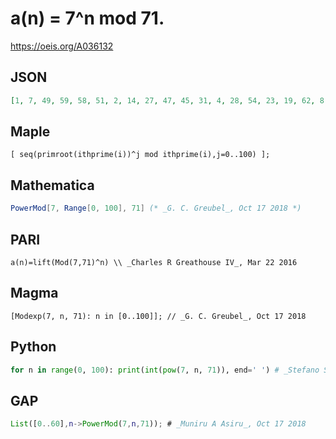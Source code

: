 # a\(n\) \= 7^n mod 71\.
https://oeis.org/A036132
## JSON
```JSON
[1, 7, 49, 59, 58, 51, 2, 14, 27, 47, 45, 31, 4, 28, 54, 23, 19, 62, 8, 56, 37, 46, 38, 53, 16, 41, 3, 21, 5, 35, 32, 11, 6, 42, 10, 70, 64, 22, 12, 13, 20, 69, 57, 44, 24, 26, 40, 67, 43, 17, 48, 52, 9, 63, 15, 34, 25, 33]
```
## Maple
```Maple
[ seq(primroot(ithprime(i))^j mod ithprime(i),j=0..100) ];
```
## Mathematica
```Mathematica
PowerMod[7, Range[0, 100], 71] (* _G. C. Greubel_, Oct 17 2018 *)
```
## PARI
```PARI
a(n)=lift(Mod(7,71)^n) \\ _Charles R Greathouse IV_, Mar 22 2016
```
## Magma
```Magma
[Modexp(7, n, 71): n in [0..100]]; // _G. C. Greubel_, Oct 17 2018
```
## Python
```Python
for n in range(0, 100): print(int(pow(7, n, 71)), end=' ') # _Stefano Spezia_, Oct 17 2018
```
## GAP
```GAP
List([0..60],n->PowerMod(7,n,71)); # _Muniru A Asiru_, Oct 17 2018
```
